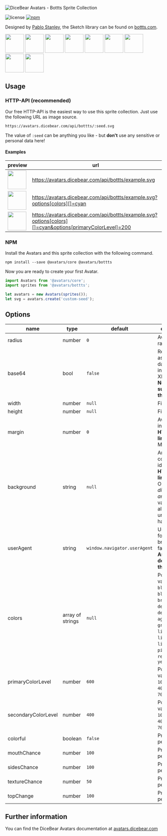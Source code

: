 ![DiceBear Avatars - Bottts Sprite Collection](https://raw.githubusercontent.com/DiceBear/avatars/master/packages/bottts/banner.svg?sanitize=true)

![license](https://img.shields.io/npm/l/@avatars/bottts.svg?style=flat-square)
[![npm](https://img.shields.io/npm/v/@avatars/bottts.svg?style=flat-square)](https://www.npmjs.com/package/@dicebear/avatars-bottts)

Designed by [Pablo Stanley](https://twitter.com/pablostanley), the Sketch library can be found on
[bottts.com](https://bottts.com/).

<p>
    <img src="https://avatars.dicebear.com/api/bottts/1.svg" width="60" />
    <img src="https://avatars.dicebear.com/api/bottts/2.svg" width="60" />
    <img src="https://avatars.dicebear.com/api/bottts/3.svg" width="60" />
    <img src="https://avatars.dicebear.com/api/bottts/4.svg" width="60" />
    <img src="https://avatars.dicebear.com/api/bottts/5.svg" width="60" />
    <img src="https://avatars.dicebear.com/api/bottts/6.svg" width="60" />
    <img src="https://avatars.dicebear.com/api/bottts/7.svg" width="60" />
    <img src="https://avatars.dicebear.com/api/bottts/8.svg" width="60" />
    <img src="https://avatars.dicebear.com/api/bottts/9.svg" width="60" />
</p>

## Usage

### HTTP-API (recommended)

Our free HTTP-API is the easiest way to use this sprite collection. Just use the following URL as image source.

    https://avatars.dicebear.com/api/bottts/:seed.svg

The value of `:seed` can be anything you like - but **don't** use any sensitive or personal data here!

#### Examples

| preview                                                                                                                           | url                                                                                                      |
| --------------------------------------------------------------------------------------------------------------------------------- | -------------------------------------------------------------------------------------------------------- |
| <img src="https://avatars.dicebear.com/api/bottts/example.svg" width="60" />                                                       | https://avatars.dicebear.com/api/bottts/example.svg                                                       |
| <img src="https://avatars.dicebear.com/api/bottts/example.svg?options[colors][]=cyan" width="60" />                                | https://avatars.dicebear.com/api/bottts/example.svg?options[colors][]=cyan                                |
| <img src="https://avatars.dicebear.com/api/bottts/example.svg?options[colors][]=cyan&options[primaryColorLevel]=200" width="60" /> | https://avatars.dicebear.com/api/bottts/example.svg?options[colors][]=cyan&options[primaryColorLevel]=200 |

### NPM

Install the Avatars and this sprite collection with the following command.

    npm install --save @avatars/core @avatars/bottts

Now you are ready to create your first Avatar.

```js
import Avatars from '@avatars/core';
import sprites from '@avatars/bottts';

let avatars = new Avatars(sprites());
let svg = avatars.create('custom-seed');
```

## Options

| name                | type             | default                      | description                                                                                                                                                                                                       |
| ------------------- | ---------------- | ---------------------------- | ----------------------------------------------------------------------------------------------------------------------------------------------------------------------------------------------------------------- |
| radius              | number           | `0`                          | Avatar border radius                                                                                                                                                                                              |
| base64              | bool             | `false`                      | Return avatar as base64 data uri instead of XML <br> **Not supported by the HTTP API**                                                                                                                            |
| width               | number           | `null`                       | Fixed width                                                                                                                                                                                                       |
| height              | number           | `null`                       | Fixed height                                                                                                                                                                                                      |
| margin              | number           | `0`                          | Avatar margin in percent<br> **HTTP-API limitation** Max value `25`                                                                                                                                               |
| background          | string           | `null`                       | Any valid color identifier<br> **HTTP-API limitation** Only hex _(3-digit, 6-digit and 8-digit)_ values are allowed. Use url encoded hash: `%23`.                                                                 |
| userAgent           | string           | `window.navigator.userAgent` | User-Agent for legacy browser fallback<br> **Automatically detected by the HTTP API**                                                                                                                             |
| colors              | array of strings | `null`                       | Possible values: `amber`, `blue`, `blueGrey`, `brown`, `cyan`, `deepOrange`, `deepPurple`, `agreenmber`, `grey`, `indigo`, `lightBlue`, `lightGreen`, `lime`, `orange`, `pink`, `purple`, `red`, `teal`, `yellow` |
| primaryColorLevel   | number           | `600`                        | Possible values: `50`, `100`, `200`, `300`, `400`, `500`, `600`, `700`, `800`, `900`                                                                                                                              |
| secondaryColorLevel | number           | `400`                        | Possible values: `50`, `100`, `200`, `300`, `400`, `500`, `600`, `700`, `800`, `900`                                                                                                                              |
| colorful            | boolean          | `false`                      | Probability in percent                                                                                                                                                                                            |
| mouthChance         | number           | `100`                        | Probability in percent                                                                                                                                                                                            |
| sidesChance         | number           | `100`                        | Probability in percent                                                                                                                                                                                            |
| textureChance       | number           | `50`                         | Probability in percent                                                                                                                                                                                            |
| topChange           | number           | `100`                        | Probability in percent                                                                                                                                                                                            |

## Further information

You can find the DiceBear Avatars documentation at [avatars.dicebear.com](https://avatars.dicebear.com)
